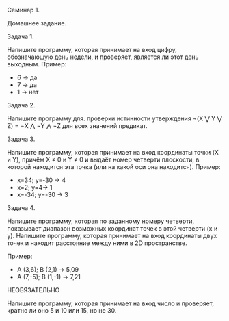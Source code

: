 Семинар 1.

Домашнее задание.

Задача 1.

Напишите программу, которая принимает на вход цифру, обозначающую день недели, и проверяет,
является ли этот день выходным.
Пример:
- 6 -> да
- 7 -> да
- 1 -> нет

Задача 2.

Напишите программу для. проверки истинности утверждения ¬(X ⋁ Y ⋁ Z) = ¬X ⋀ ¬Y ⋀ ¬Z для всех значений предикат.

Задача 3.

Напишите программу, которая принимает на вход координаты точки (X и Y), причём X ≠ 0 и Y ≠ 0 и выдаёт номер четверти плоскости, в которой находится эта точка (или на какой оси она находится).
Пример:
- x=34; y=-30 -> 4
- x=2; y=4-> 1
- x=-34; y=-30 -> 3

Задача 4.

Напишите программу, которая по заданному номеру четверти, показывает диапазон возможных координат точек в этой четверти (x и y).
Напишите программу, которая принимает на вход координаты двух точек и находит расстояние между ними в 2D пространстве.

Пример:

- A (3,6); B (2,1) -> 5,09
- A (7,-5); B (1,-1) -> 7,21

НЕОБЯЗАТЕЛЬНО

Напишите программу, которая принимает на вход число и проверяет, кратно ли оно 5 и 10 или 15, но не 30.